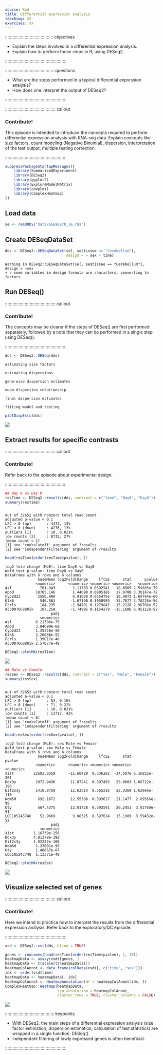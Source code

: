 ```yaml
---
source: Rmd
title: Differential expression analysis
teaching: XX
exercises: XX
---
```




::::::::::::::::::::::::::::::::::::::: objectives

- Explain the steps involved in a differential expression analysis.
- Explain how to perform these steps in R, using DESeq2.

::::::::::::::::::::::::::::::::::::::::::::::::::

:::::::::::::::::::::::::::::::::::::::: questions

- What are the steps performed in a typical differential expression analysis? 
- How does one interpret the output of DESeq2?


::::::::::::::::::::::::::::::::::::::::::::::::::



:::::::::::::::::::::::::::::::::::::::::  callout

### Contribute!

This episode is intended to introduce the concepts required to perform
differential expression analysis with RNA-seq data. Explain concepts like
size factors, count modeling (Negative Binomial), dispersion, interpretation
of the test output, multiple testing correction.


::::::::::::::::::::::::::::::::::::::::::::::::::


```r
suppressPackageStartupMessages({
    library(SummarizedExperiment)
    library(DESeq2)
    library(ggplot2)
    library(ExploreModelMatrix)
    library(cowplot)
    library(ComplexHeatmap)
})
```

## Load data


```r
se <- readRDS("data/GSE96870_se.rds")
```

## Create DESeqDataSet


```r
dds <- DESeq2::DESeqDataSet(se[, se$tissue == "Cerebellum"],
                            design = ~ sex + time)
```

```{.warning}
Warning in DESeq2::DESeqDataSet(se[, se$tissue == "Cerebellum"], design = ~sex
+ : some variables in design formula are characters, converting to factors
```

## Run DESeq()

:::::::::::::::::::::::::::::::::::::::::  callout

### Contribute!

The concepts may be clearer if the steps of DESeq() are first performed
separately, followed by a note that they can be performed in a single step
using DESeq().


::::::::::::::::::::::::::::::::::::::::::::::::::


```r
dds <- DESeq2::DESeq(dds)
```

```{.output}
estimating size factors
```

```{.output}
estimating dispersions
```

```{.output}
gene-wise dispersion estimates
```

```{.output}
mean-dispersion relationship
```

```{.output}
final dispersion estimates
```

```{.output}
fitting model and testing
```

```r
plotDispEsts(dds)
```

<img src="fig/05-differential-expression-rendered-unnamed-chunk-6-1.png" style="display: block; margin: auto;" />

## Extract results for specific contrasts

:::::::::::::::::::::::::::::::::::::::::  callout

### Contribute!

Refer back to the episode about experimental design.


::::::::::::::::::::::::::::::::::::::::::::::::::


```r
## Day 8 vs Day 0
resTime <- DESeq2::results(dds, contrast = c("time", "Day8", "Day0"))
summary(resTime)
```

```{.output}

out of 32652 with nonzero total read count
adjusted p-value < 0.1
LFC > 0 (up)       : 4472, 14%
LFC < 0 (down)     : 4276, 13%
outliers [1]       : 10, 0.031%
low counts [2]     : 8732, 27%
(mean count < 1)
[1] see 'cooksCutoff' argument of ?results
[2] see 'independentFiltering' argument of ?results
```

```r
head(resTime[order(resTime$pvalue), ])
```

```{.output}
log2 fold change (MLE): time Day8 vs Day0 
Wald test p-value: time Day8 vs Day0 
DataFrame with 6 rows and 6 columns
               baseMean log2FoldChange     lfcSE      stat      pvalue
              <numeric>      <numeric> <numeric> <numeric>   <numeric>
Asl             701.343        1.11733 0.0592541   18.8565 2.59885e-79
Apod          18765.146        1.44698 0.0805186   17.9708 3.30147e-72
Cyp2d22        2550.480        0.91020 0.0554756   16.4072 1.69794e-60
Klk6            546.503       -1.67190 0.1058989  -15.7877 3.78228e-56
Fcrls           184.235       -1.94701 0.1279847  -15.2128 2.90708e-52
A330076C08Rik   107.250       -1.74995 0.1154279  -15.1606 6.45112e-52
                     padj
                <numeric>
Asl           6.21386e-75
Apod          3.94690e-68
Cyp2d22       1.35326e-56
Klk6          2.26086e-52
Fcrls         1.39017e-48
A330076C08Rik 2.57077e-48
```

```r
DESeq2::plotMA(resTime)
```

<img src="fig/05-differential-expression-rendered-unnamed-chunk-7-1.png" style="display: block; margin: auto;" />

```r
## Male vs Female
resSex <- DESeq2::results(dds, contrast = c("sex", "Male", "Female"))
summary(resSex)
```

```{.output}

out of 32652 with nonzero total read count
adjusted p-value < 0.1
LFC > 0 (up)       : 53, 0.16%
LFC < 0 (down)     : 71, 0.22%
outliers [1]       : 10, 0.031%
low counts [2]     : 13717, 42%
(mean count < 6)
[1] see 'cooksCutoff' argument of ?results
[2] see 'independentFiltering' argument of ?results
```

```r
head(resSex[order(resSex$pvalue), ])
```

```{.output}
log2 fold change (MLE): sex Male vs Female 
Wald test p-value: sex Male vs Female 
DataFrame with 6 rows and 6 columns
               baseMean log2FoldChange     lfcSE      stat       pvalue
              <numeric>      <numeric> <numeric> <numeric>    <numeric>
Xist         22603.0359      -11.60429  0.336282  -34.5076 6.16852e-261
Ddx3y         2072.9436       11.87241  0.397493   29.8683 5.08722e-196
Eif2s3y       1410.8750       12.62514  0.565216   22.3369 1.62066e-110
Kdm5d          692.1672       12.55386  0.593627   21.1477  2.89566e-99
Uty            667.4375       12.01728  0.593591   20.2451  3.92780e-91
LOC105243748    52.9669        9.08325  0.597624   15.1989  3.59432e-52
                     padj
                <numeric>
Xist         1.16739e-256
Ddx3y        4.81378e-192
Eif2s3y      1.02237e-106
Kdm5d         1.37001e-95
Uty           1.48667e-87
LOC105243748  1.13371e-48
```

```r
DESeq2::plotMA(resSex)
```

<img src="fig/05-differential-expression-rendered-unnamed-chunk-7-2.png" style="display: block; margin: auto;" />

## Visualize selected set of genes

:::::::::::::::::::::::::::::::::::::::::  callout

### Contribute!

Here we intend to practice how to interpret the results from the
differential expression analysis. Refer back to the exploratory/QC episode.


::::::::::::::::::::::::::::::::::::::::::::::::::


```r
vsd <- DESeq2::vst(dds, blind = TRUE)

genes <- rownames(head(resTime[order(resTime$pvalue), ], 10))
heatmapData <- assay(vsd)[genes, ]
heatmapData <- t(scale(t(heatmapData)))
heatmapColAnnot <- data.frame(colData(vsd)[, c("time", "sex")])
idx <- order(vsd$time)
heatmapData <- heatmapData[, idx]
heatmapColAnnot <- HeatmapAnnotation(df = heatmapColAnnot[idx, ])
ComplexHeatmap::Heatmap(heatmapData,
                        top_annotation = heatmapColAnnot,
                        cluster_rows = TRUE, cluster_columns = FALSE)
```

<img src="fig/05-differential-expression-rendered-unnamed-chunk-8-1.png" style="display: block; margin: auto;" />

:::::::::::::::::::::::::::::::::::::::: keypoints

- With DESeq2, the main steps of a differential expression analysis (size factor estimation, dispersion estimation, calculation of test statistics) are wrapped in a single function: DESeq().
- Independent filtering of lowly expressed genes is often beneficial. 


::::::::::::::::::::::::::::::::::::::::::::::::::


